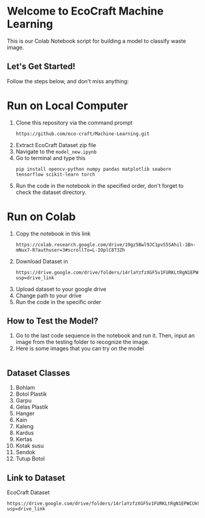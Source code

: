 # Welcome to EcoCraft Machine Learning

This is our Colab Notebook script for building a model to classify waste image.

## Let's Get Started!

Follow the steps below, and don't miss anything:
# Run on Local Computer
1. Clone this repository via the command prompt
   ```
   https://github.com/eco-craft/Machine-Learning.git
   ```
2. Extract EcoCraft Dataset zip file
3. Navigate to the `model_new.ipynb`
3. Go to terminal and type this
   ```
   pip install opencv-python numpy pandas matplotlib seaborn tensorflow scikit-learn torch
   ```
5. Run the code in the notebook in the specified order, don't forget to check the dataset directory. 
# Run on Colab
1. Copy the notebook in this link
   ```
   https://colab.research.google.com/drive/19gz5Bwl9JC1pvS5SAhil-1Bn-mNux7-R?authuser=3#scrollTo=L-IOplC8T3Zh
   ```
2. Download Dataset in
   ```
   https://drive.google.com/drive/folders/14rlaYzfzXGF5v1FURKLtRgN1EPWCUk9S?usp=drive_link
   ```
3. Upload dataset to your google drive
4. Change path to your drive
5. Run the code in the specific order


## How to Test the Model?
1. Go to the last code sequence in the notebook and run it. Then, input an image from the testing folder to recognize the image.
2. Here is some images that you can try on the model
```

```

## Dataset Classes  
1. Bohlam
2. Botol Plastik
3. Garpu
4. Gelas Plastik
5. Hanger
6. Kain
7. Kaleng
8. Kardus
9. Kertas
10. Kotak susu
11. Sendok
12. Tutup Botol

## Link to Dataset
EcoCraft Dataset 
```
https://drive.google.com/drive/folders/14rlaYzfzXGF5v1FURKLtRgN1EPWCUk9S?usp=drive_link
```
